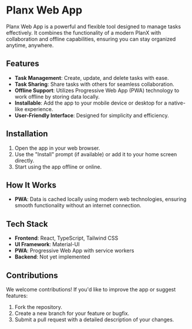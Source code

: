 # Planx Web App

Planx Web App is a powerful and flexible tool designed to manage tasks effectively. It combines the functionality of a modern PlanX with collaboration and offline capabilities, ensuring you can stay organized anytime, anywhere.

## Features

- **Task Management**: Create, update, and delete tasks with ease.
- **Task Sharing**: Share tasks with others for seamless collaboration.
- **Offline Support**: Utilizes Progressive Web App (PWA) technology to work offline by storing data locally.
- **Installable**: Add the app to your mobile device or desktop for a native-like experience.
- **User-Friendly Interface**: Designed for simplicity and efficiency.

## Installation

1. Open the app in your web browser.
2. Use the "Install" prompt (if available) or add it to your home screen directly.
3. Start using the app offline or online.

## How It Works

- **PWA**: Data is cached locally using modern web technologies, ensuring smooth functionality without an internet connection.

## Tech Stack

- **Frontend**: React, TypeScript, Tailwind CSS
- **UI Framework**: Material-UI
- **PWA**: Progressive Web App with service workers
- **Backend**: Not yet implemented

## Contributions

We welcome contributions! If you'd like to improve the app or suggest features:

1. Fork the repository.
2. Create a new branch for your feature or bugfix.
3. Submit a pull request with a detailed description of your changes.
